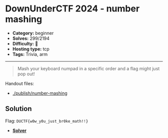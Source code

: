 # DownUnderCTF 2024 - number mashing

- **Category:** beginner
- **Solves:** 299/2194
- **Difficulty:** 👶
- **Hosting type:** tcp
- **Tags:** Trivia, arm

---

> Mash your keyboard numpad in a specific order and a flag might just pop out!


Handout files:

- [./publish/number-mashing](./publish/number-mashing)

## Solution

Flag: `DUCTF{w0w_y0u_just_br0ke_math!!}`


- [**Solver**](./solve/solv.py)




